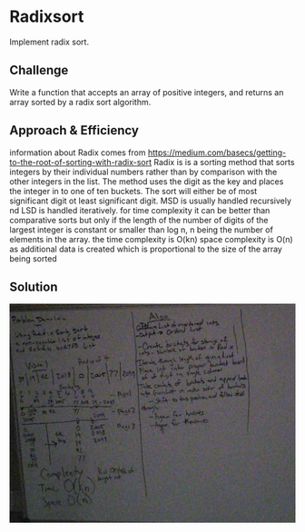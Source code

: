 # Radixsort


Implement radix sort.

## Challenge

Write a function that accepts an array of positive integers, and returns an array sorted by a radix sort algorithm.

## Approach & Efficiency

information about Radix comes from https://medium.com/basecs/getting-to-the-root-of-sorting-with-radix-sort
Radix is is a sorting method that sorts integers by their individual numbers rather than by comparison with the other integers in the list.  The method uses the digit as the key and places the integer in to one of ten buckets.  The sort will either be of most significant digit ot least significant digit.  MSD is usually handled recursively nd LSD is handled iteratively.
for time complexity it can be better than comparative sorts but only if the length of the number of digits of the largest integer is constant or smaller than log n, n being the number of elements in the array.
the time complexity is O(kn)
space complexity is O(n) as additional data is created which is proportional to the size of the array being sorted

## Solution

![](../../assets/radixsort.jpg)
